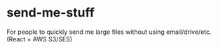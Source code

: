# send-me-stuff
For people to quickly send me large files without using email/drive/etc. (React + AWS S3/SES)
